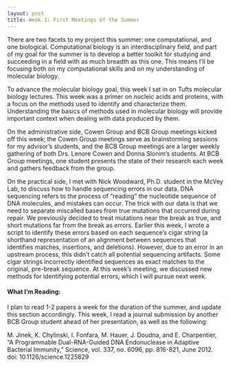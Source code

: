 ```yaml
---
layout: post
title: Week 1: First Meetings of the Summer
---
```


There are two facets to my project this summer: one computational, and one biological. Computational biology is an interdisciplinary field, and part of my goal for the summer is to develop a better toolkit for studying and succeeding in a field with as much breadth as this one. This means I’ll be focusing both on my computational skills and on my understanding of molecular biology.

To advance the molecular biology goal, this week I sat in on Tufts molecular biology lectures. This week was a primer on nucleic acids and proteins, with a focus on the methods used to identify and characterize them. Understanding the basics of methods used in molecular biology will provide important context when dealing with data produced by them. 

On the administrative side, Cowen Group and BCB Group meetings kicked off this week; the Cowen Group meetings serve as brainstorming sessions for my advisor’s students, and the BCB Group meetings are a larger weekly gathering of both Drs. Lenore Cowen and Donna Slonim’s students. At BCB Group meetings, one student presents the state of their research each week and gathers feedback from the group. 

On the practical side, I met with Nick Woodward, Ph.D. student in the McVey Lab, to discuss how to handle sequencing errors in our data. DNA sequencing refers to the process of “reading” the nucleotide sequence of DNA molecules, and mistakes can occur. The trick with our data is that we need to separate miscalled bases from true mutations that occurred during repair. We previously decided to treat mutations near the break as true, and short mutations far from the break as errors. Earlier this week, I wrote a script to identify these errors based on each sequence’s cigar string (a shorthand representation of an alignment between sequences that identifies matches, insertions, and deletions). However, due to an error in an upstream process, this didn’t catch all potential sequencing artifacts. Some cigar strings incorrectly identified sequences as exact matches to the original, pre-break sequence. At this week’s meeting, we discussed new methods for identifying potential errors, which I will pursue next week.

#### What I’m Reading: 
I plan to read 1-2 papers a week for the duration of the summer, and update this section accordingly. This week, I read a journal submission by another BCB Group student ahead of her presentation, as well as the following:

M. Jinek, K. Chylinski, I. Fonfara, M. Hauer, J. Doudna, and E. Charpentier, “A Programmable Dual-RNA-Guided DNA Endonuclease in Adaptive Bacterial Immunity,” Science, vol. 337, no. 6096, pp. 816-821, June 2012. doi: 10.1126/science.1225829

